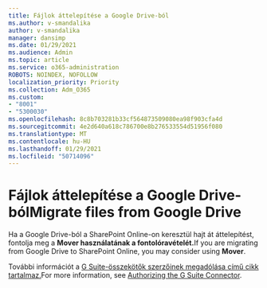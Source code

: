 ```yaml
---
title: Fájlok áttelepítése a Google Drive-ból
ms.author: v-smandalika
author: v-smandalika
manager: dansimp
ms.date: 01/29/2021
ms.audience: Admin
ms.topic: article
ms.service: o365-administration
ROBOTS: NOINDEX, NOFOLLOW
localization_priority: Priority
ms.collection: Adm_O365
ms.custom:
- "8001"
- "5300030"
ms.openlocfilehash: 8c8b703281b33cf564873509080ea98f903cfa4d
ms.sourcegitcommit: 4e2d640a618c786700e8b276533554d51956f080
ms.translationtype: MT
ms.contentlocale: hu-HU
ms.lasthandoff: 01/29/2021
ms.locfileid: "50714096"
---
```

# <a name="migrate-files-from-google-drive"></a><span data-ttu-id="2c217-102">Fájlok áttelepítése a Google Drive-ból</span><span class="sxs-lookup"><span data-stu-id="2c217-102">Migrate files from Google Drive</span></span>

<span data-ttu-id="2c217-103">Ha a Google Drive-ból a SharePoint Online-on keresztül hajt át áttelepítést, fontolja meg a **Mover használatának a fontolóravételét.**</span><span class="sxs-lookup"><span data-stu-id="2c217-103">If you are migrating from Google Drive to SharePoint Online, you may consider using **Mover**.</span></span>

<span data-ttu-id="2c217-104">További információt a [G Suite-összekötők szerzőinek megadólása című cikk tartalmaz.](https://docs.microsoft.com/sharepointmigration/mover-gsuite)</span><span class="sxs-lookup"><span data-stu-id="2c217-104">For more information, see [Authorizing the G Suite Connector](https://docs.microsoft.com/sharepointmigration/mover-gsuite).</span></span>
